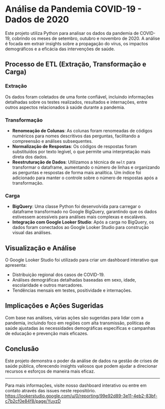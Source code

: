 # Análise da Pandemia COVID-19 - Dados de 2020

Este projeto utiliza Python para analisar os dados da pandemia de COVID-19, cobrindo os meses de setembro, outubro e novembro de 2020. A análise é focada em extrair insights sobre a propagação do vírus, os impactos demográficos e a eficácia das intervenções de saúde.

## Processo de ETL (Extração, Transformação e Carga)

### Extração
Os dados foram coletados de uma fonte confiável, incluindo informações detalhadas sobre os testes realizados, resultados e internações, entre outros aspectos relacionados à saúde durante a pandemia.

### Transformação
- **Renomeação de Colunas**: As colunas foram renomeadas de códigos numéricos para nomes descritivos das perguntas, facilitando a compreensão e análises subsequentes.
- **Normalização de Respostas**: Os códigos de respostas foram substituídos por texto legível, o que permite uma interpretação mais direta dos dados.
- **Reestruturação de Dados**: Utilizamos a técnica de `melt` para transformar o dataframe, aumentando o número de linhas e organizando as perguntas e respostas de forma mais analítica. Um índice foi adicionado para manter o controle sobre o número de respostas após a transformação.

### Carga
- **BigQuery**: Uma classe Python foi desenvolvida para carregar o dataframe transformado no Google BigQuery, garantindo que os dados estivessem acessíveis para análises mais complexas e escaláveis.
- **Integração com Google Looker Studio**: Após a carga no BigQuery, os dados foram conectados ao Google Looker Studio para construção visual das análises.

## Visualização e Análise
O Google Looker Studio foi utilizado para criar um dashboard interativo que apresenta:
- Distribuição regional dos casos de COVID-19.
- Análises demográficas detalhadas baseadas em sexo, idade, escolaridade e outros marcadores.
- Tendências mensais em testes, positividade e internações.

## Implicações e Ações Sugeridas
Com base nas análises, várias ações são sugeridas para lidar com a pandemia, incluindo foco em regiões com alta transmissão, políticas de saúde ajustadas às necessidades demográficas específicas e campanhas de educação e prevenção mais eficazes.

## Conclusão
Este projeto demonstra o poder da análise de dados na gestão de crises de saúde pública, oferecendo insights valiosos que podem ajudar a direcionar recursos e esforços de maneira mais eficaz.

---

Para mais informações, visite nosso dashboard interativo ou entre em contato através das issues neste repositório.
https://lookerstudio.google.com/u/0/reporting/99e92d89-3e11-4eb2-83bf-c7b2cf0e84f8/page/YuyzD